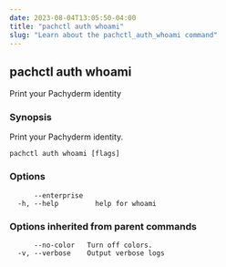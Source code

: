 ```yaml
---
date: 2023-08-04T13:05:50-04:00
title: "pachctl auth whoami"
slug: "Learn about the pachctl_auth_whoami command"
---
```


## pachctl auth whoami

Print your Pachyderm identity

### Synopsis

Print your Pachyderm identity.

```
pachctl auth whoami [flags]
```

### Options

```
      --enterprise   
  -h, --help         help for whoami
```

### Options inherited from parent commands

```
      --no-color   Turn off colors.
  -v, --verbose    Output verbose logs
```